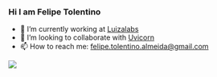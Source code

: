 ### Hi I am Felipe Tolentino

- 🔭 I’m currently working at [Luizalabs](https://www.linkedin.com/company/luizalabs/)
- 👯 I’m looking to collaborate with [Uvicorn](https://www.uvicorn.org/contributing/)
- 📫 How to reach me: felipe.tolentino.almeida@gmail.com

 <a href="https://www.linkedin.com/in/felipe-tolentino/" target="_blank"><img src="https://img.shields.io/badge/-LinkedIn-%230077B5?style=for-the-badge&logo=linkedin&logoColor=white" target="_blank"></a>
